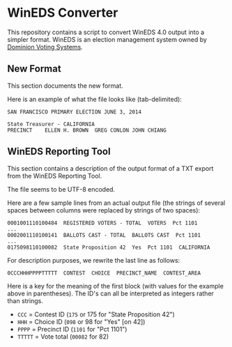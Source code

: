 WinEDS Converter
================

This repository contains a script to convert WinEDS 4.0 output into a
simpler format.  WinEDS is an election management system owned by
[Dominion Voting Systems][dominion].


New Format
----------

This section documents the new format.

Here is an example of what the file looks like (tab-delimited):

    SAN FRANCISCO PRIMARY ELECTION JUNE 3, 2014

    State Treasurer - CALIFORNIA
    PRECINCT	ELLEN H. BROWN	GREG CONLON	JOHN CHIANG


WinEDS Reporting Tool
---------------------

This section contains a description of the output format of a TXT export
from the WinEDS Reporting Tool.

The file seems to be UTF-8 encoded.

Here are a few sample lines from an actual output file (the strings of
several spaces between columns were replaced by strings of two spaces):

    0001001110100484  REGISTERED VOTERS - TOTAL  VOTERS  Pct 1101
    ...
    0002001110100141  BALLOTS CAST - TOTAL  BALLOTS CAST  Pct 1101
    ...
    0175098110100082  State Proposition 42  Yes  Pct 1101  CALIFORNIA

For description purposes, we rewrite the last line as follows:

    0CCCHHHPPPPTTTTT  CONTEST  CHOICE  PRECINCT_NAME  CONTEST_AREA

Here is a key for the meaning of the first block (with values for the
example above in parentheses).  The ID's can all be interpreted as
integers rather than strings.

* `CCC` = Contest ID (`175` or 175 for "State Proposition 42")
* `HHH` = Choice ID (`098` or 98 for "Yes" [on 42])
* `PPPP` = Precinct ID (`1101` for "Pct 1101")
* `TTTTT` = Vote total (`00082` for 82)

[dominion]: http://www.dominionvoting.com/
